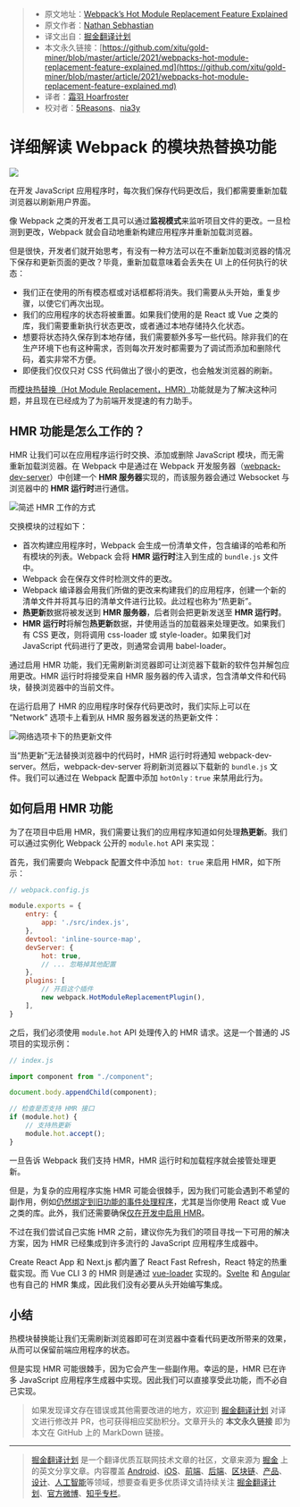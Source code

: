 > * 原文地址：[Webpack’s Hot Module Replacement Feature Explained](https://blog.bitsrc.io/webpacks-hot-module-replacement-feature-explained-43c13b169986)
> * 原文作者：[Nathan Sebhastian](https://medium.com/@nathansebhastian)
> * 译文出自：[掘金翻译计划](https://github.com/xitu/gold-miner)
> * 本文永久链接：[https://github.com/xitu/gold-miner/blob/master/article/2021/webpacks-hot-module-replacement-feature-explained.md](https://github.com/xitu/gold-miner/blob/master/article/2021/webpacks-hot-module-replacement-feature-explained.md)
> * 译者：[霜羽 Hoarfroster](https://github.com/PassionPenguin)
> * 校对者：[5Reasons](https://github.com/5Reasons)、[nia3y](https://github.com/nia3y)

# 详细解读 Webpack 的模块热替换功能

![](https://cdn-images-1.medium.com/max/2024/1*q3OLOdT-Ep86tfnvugnabw.png)

在开发 JavaScript 应用程序时，每次我们保存代码更改后，我们都需要重新加载浏览器以刷新用户界面。

像 Webpack 之类的开发者工具可以通过**监视模式**来监听项目文件的更改。一旦检测到更改，Webpack 就会自动地重新构建应用程序并重新加载浏览器。

但是很快，开发者们就开始思考，有没有一种方法可以在不重新加载浏览器的情况下保存和更新页面的更改？毕竟，重新加载意味着会丢失在 UI 上的任何执行的状态：

* 我们正在使用的所有模态框或对话框都将消失。我们需要从头开始，重复步骤，以使它们再次出现。
* 我们的应用程序的状态将被重置。如果我们使用的是 React 或 Vue 之类的库，我们需要重新执行状态更改，或者通过本地存储持久化状态。
* 想要将状态持久保存到本地存储，我们需要额外多写一些代码。除非我们的在生产环境下也有这种需求，否则每次开发时都需要为了调试而添加和删除代码，着实非常不方便。
* 即便我们仅仅只对 CSS 代码做出了很小的更改，也会触发浏览器的刷新。

而[模块热替换（Hot Module Replacement，HMR）](https://webpack.js.org/concepts/hot-module-replacement/)功能就是为了解决这种问题，并且现在已经成为了为前端开发提速的有力助手。

## HMR 功能是怎么工作的？

HMR 让我们可以在应用程序运行时交换、添加或删除 JavaScript 模块，而无需重新加载浏览器。在 Webpack 中是通过在 Webpack 开发服务器（[webpack-dev-server](https://github.com/webpack/webpack-dev-server)）中创建一个 **HMR 服务器**实现的，而该服务器会通过 Websocket 与浏览器中的 **HMR 运行时**进行通信。

![简述 HMR 工作的方式](https://cdn-images-1.medium.com/max/3840/1*UGYFDKGrQF6ID3CofCHUwg.png)

交换模块的过程如下：

* 首次构建应用程序时，Webpack 会生成一份清单文件，包含编译的哈希和所有模块的列表。Webpack 会将 **HMR 运行时**注入到生成的 `bundle.js` 文件中。
* Webpack 会在保存文件时检测文件的更改。
* Webpack 编译器会用我们所做的更改来构建我们的应用程序，创建一个新的清单文件并将其与旧的清单文件进行比较。此过程也称为“热更新”。
* **热更新**数据将被发送到 **HMR 服务器**，后者则会把更新发送至 **HMR 运行时**。
* **HMR 运行时**将解包**热更新**数据，并使用适当的加载器来处理更改。如果我们有 CSS 更改，则将调用 css-loader 或 style-loader。如果我们对 JavaScript 代码进行了更改，则通常会调用 babel-loader。

通过启用 HMR 功能，我们无需刷新浏览器即可让浏览器下载新的软件包并解包应用更改。HMR 运行时将接受来自 HMR 服务器的传入请求，包含清单文件和代码块，替换浏览器中的当前文件。

在运行启用了 HMR 的应用程序时保存代码更改时，我们实际上可以在 “Network” 选项卡上看到从 HMR 服务器发送的热更新文件：

![网络选项卡下的热更新文件](https://cdn-images-1.medium.com/max/2880/1*phxmgjIC0OrLPZVFsWlvyA.png)

当“热更新”无法替换浏览器中的代码时，HMR 运行时将通知 webpack-dev-server。然后，webpack-dev-server 将刷新浏览器以下载新的 `bundle.js` 文件。我们可以通过在 Webpack 配置中添加 `hotOnly：true` 来禁用此行为。

## 如何启用 HMR 功能

为了在项目中启用 HMR，我们需要让我们的应用程序知道如何处理**热更新**。我们可以通过实例化 Webpack 公开的 `module.hot` API 来实现：

首先，我们需要向 Webpack 配置文件中添加 `hot: true` 来启用 HMR，如下所示：

```js
// webpack.config.js

module.exports = {
    entry: {
        app: './src/index.js',
    },
    devtool: 'inline-source-map',
    devServer: {
        hot: true,
        // ... 忽略掉其他配置
    },
    plugins: [
        // 开启这个插件
        new webpack.HotModuleReplacementPlugin(),
    ],
}
```

之后，我们必须使用 `module.hot` API 处理传入的 HMR 请求。这是一个普通的 JS 项目的实现示例：

```js
// index.js

import component from "./component";

document.body.appendChild(component);

// 检查是否支持 HMR 接口
if (module.hot) {
    // 支持热更新
    module.hot.accept();
}
```

一旦告诉 Webpack 我们支持 HMR，HMR 运行时和加载程序就会接管处理更新。

但是，为复杂的应用程序实施 HMR 可能会很棘手，因为我们可能会遇到不希望的副作用，例如[仍然绑定到旧功能的事件处理程序](https://webpack.js.org/guides/hot-module-replacement/＃enabling-hmr)，尤其是当你使用 React 或 Vue 之类的库。此外，我们还需要确保[仅在开发中启用 HMR](https://webpack.js.org/guides/production/)。

不过在我们尝试自己实施 HMR 之前，建议你先为我们的项目寻找一下可用的解决方案，因为 HMR 已经集成到许多流行的 JavaScript 应用程序生成器中。

Create React App 和 Next.js 都内置了 React Fast Refresh，React 特定的热重载实现。而 Vue CLI 3 的 HMR 则是通过 [vue-loader](https://github.com/vuejs/vue-loader) 实现的。[Svelte](https://github.com/sveltejs/svelte-loader) 和 [Angular](https://github.com/PatrickJS/angular-hmr) 也有自己的 HMR 集成，因此我们没有必要从头开始编写集成。

## 小结

热模块替换能让我们无需刷新浏览器即可在浏览器中查看代码更改所带来的效果，从而可以保留前端应用程序的状态。

但是实现 HMR 可能很棘手，因为它会产生一些副作用。幸运的是，HMR 已在许多 JavaScript 应用程序生成器中实现。因此我们可以直接享受此功能，而不必自己实现。

> 如果发现译文存在错误或其他需要改进的地方，欢迎到 [掘金翻译计划](https://github.com/xitu/gold-miner) 对译文进行修改并 PR，也可获得相应奖励积分。文章开头的 **本文永久链接** 即为本文在 GitHub 上的 MarkDown 链接。

---

> [掘金翻译计划](https://github.com/xitu/gold-miner) 是一个翻译优质互联网技术文章的社区，文章来源为 [掘金](https://juejin.im) 上的英文分享文章。内容覆盖 [Android](https://github.com/xitu/gold-miner#android)、[iOS](https://github.com/xitu/gold-miner#ios)、[前端](https://github.com/xitu/gold-miner#前端)、[后端](https://github.com/xitu/gold-miner#后端)、[区块链](https://github.com/xitu/gold-miner#区块链)、[产品](https://github.com/xitu/gold-miner#产品)、[设计](https://github.com/xitu/gold-miner#设计)、[人工智能](https://github.com/xitu/gold-miner#人工智能)等领域，想要查看更多优质译文请持续关注 [掘金翻译计划](https://github.com/xitu/gold-miner)、[官方微博](http://weibo.com/juejinfanyi)、[知乎专栏](https://zhuanlan.zhihu.com/juejinfanyi)。
